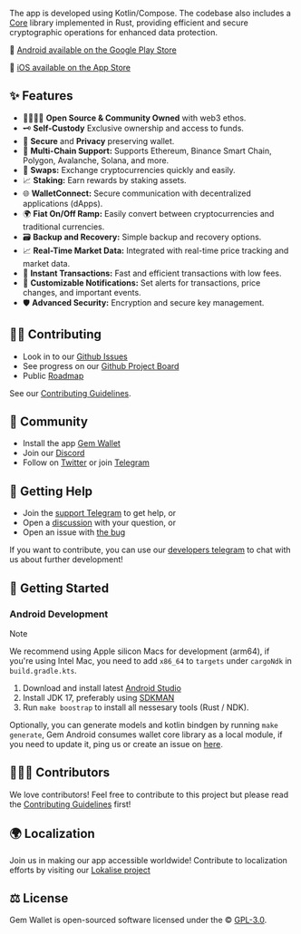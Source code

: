 
The app is developed using Kotlin/Compose. The codebase also includes a [Core](TRUST) library implemented in Rust, providing efficient and secure cryptographic operations for enhanced data protection.

🤖 [Android available on the Google Play Store]()

📲️ [iOS available on the App Store](----)

## ✨ Features

- 👨‍👩‍👧‍👦 **Open Source & Community Owned** with web3 ethos.
- 🗝️ **Self-Custody** Exclusive ownership and access to funds.
- 🔑 **Secure** and **Privacy** preserving wallet.
- 🔗 **Multi-Chain Support:** Supports Ethereum, Binance Smart Chain, Polygon, Avalanche, Solana, and more.
- 🔄 **Swaps:** Exchange cryptocurrencies quickly and easily.
- 📈 **Staking:** Earn rewards by staking assets.
- 🌐 **WalletConnect:** Secure communication with decentralized applications (dApps).
- 🌍 **Fiat On/Off Ramp:** Easily convert between cryptocurrencies and traditional currencies.
- 🗃️ **Backup and Recovery:** Simple backup and recovery options.
- 📈 **Real-Time Market Data:** Integrated with real-time price tracking and market data.
- 🔄 **Instant Transactions:** Fast and efficient transactions with low fees.
- 🔔 **Customizable Notifications:** Set alerts for transactions, price changes, and important events.
- 🛡️ **Advanced Security:** Encryption and secure key management.


## 🏄‍♂️ Contributing

- Look in to our [Github Issues](https://github.com/gemwalletcom/gem-android/issues)
- See progress on our [Github Project Board](https://github.com/orgs/gemwalletcom/projects/2)
- Public [Roadmap](https://github.com/orgs/gemwalletcom/projects/4)

See our [Contributing Guidelines](./CONTRIBUTING.md).

## 🥰 Community

- Install the app [Gem Wallet](https://gemwallet.com)
- Join our [Discord](https://discord.gg/aWkq5sj7SY)
- Follow on [Twitter](https://twitter.com/GemWalletApp) or join [Telegram](https://t.me/GemWallet)

## 🙋 Getting Help

- Join the [support Telegram](https://t.me/gemwallet_developers) to get help, or
- Open a [discussion](https://github.com/gemwalletcom/gem-android/discussions/new) with your question, or
- Open an issue with [the bug](https://github.com/gemwalletcom/gem-android/issues/new)

If you want to contribute, you can use our [developers telegram](https://t.me/gemwallet_developers) to chat with us about further development!

## 🚀 Getting Started

### Android Development

> [!NOTE]  
> We recommend using Apple silicon Macs for development (arm64), if you're using Intel Mac, you need to add `x86_64` to `targets` under `cargoNdk` in `build.gradle.kts`.

1. Download and install latest [Android Studio](https://developer.android.com/studio)
2. Install JDK 17, preferably using [SDKMAN](https://sdkman.io/)
3. Run `make boostrap` to install all nessesary tools (Rust / NDK).

Optionally, you can generate models and kotlin bindgen by running `make generate`, Gem Android consumes wallet core library as a local module, if you need to update it, ping us or create an issue on [here](https://github.com/gemwalletcom/wallet-core-release).

## 👨‍👧‍👦 Contributors

We love contributors! Feel free to contribute to this project but please read the [Contributing Guidelines](CONTRIBUTING.md) first!

## 🌍 Localization

Join us in making our app accessible worldwide! Contribute to localization efforts by visiting our [Lokalise project](https://app.lokalise.com/public/94865410644ee707546334.60736699)

## ⚖️ License

Gem Wallet is open-sourced software licensed under the © [GPL-3.0](LICENSE).
